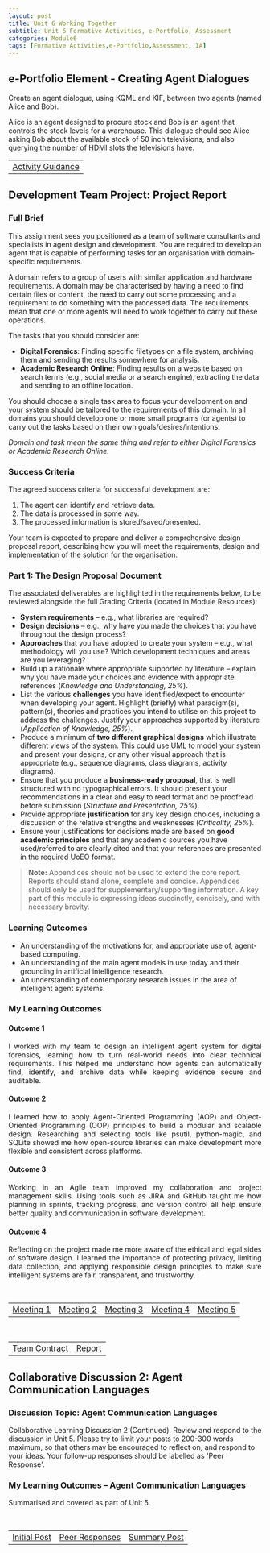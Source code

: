 ```yaml
---
layout: post
title: Unit 6 Working Together
subtitle: Unit 6 Formative Activities, e-Portfolio, Assessment
categories: Module6
tags: [Formative Activities,e-Portfolio,Assessment, IA]
---
```

<style>
/* hit common Jekyll theme containers */
.post-content > * + *,
.page__content > * + *,
.post-body > * + * { margin-top: .6rem !important; }

/* headings: tighten top/bottom */
.post-content h1, .post-content h2, .post-content h3,
.page__content h1, .page__content h2, .page__content h3,
.post-body h1, .post-body h2, .post-body h3 {
  margin-top: .9rem !important;
  margin-bottom: .35rem !important;
  line-height: 1.2;
}

/* paragraphs & lists */
.post-content p, .page__content p, .post-body p { margin: .35rem 0 !important; line-height: 1.5; }
.post-content ul, .page__content ul, .post-body ul { margin: .25rem 0 .5rem 1.15rem !important; }
.post-content li, .page__content li, .post-body li { margin: .18rem 0 !important; }

/* tables & buttons */
.post-content table, .page__content table, .post-body table { margin: .4rem 0 !important; }
.post-content td, .page__content td, .post-body td { padding: .22rem .5rem !important; }

/* kill huge gap after the post title block some themes add */
.post-title + .post-content,
.page__title + .page__content { margin-top: .5rem !important; }
</style>
<html lang="en">

<body>

<h2>e-Portfolio Element - Creating Agent Dialogues </h2>

<p> Create an agent dialogue, using KQML and KIF, between two agents (named Alice and Bob).

Alice is an agent designed to procure stock and Bob is an agent that controls the stock levels for a warehouse. This dialogue should see Alice asking Bob about the available stock of 50 inch televisions, and also querying the number of HDMI slots the televisions have.</p>

<table>
  <tr>
    <td><a href="../../../../artefacts/IA-Unit06-CreatingAgentDialogues.pdf" target="_blank">Activity Guidance</a></td>
  </tr>
</table>

<h2>Development Team Project: Project Report </h2>

<h3>Full Brief</h3>

<p>
This assignment sees you positioned as a team of software consultants and specialists in agent design and development. You are required to develop an agent that is capable of performing tasks for an organisation with domain-specific requirements.
</p>

<p>
A domain refers to a group of users with similar application and hardware requirements. A domain may be characterised by having a need to find certain files or content, the need to carry out some processing and a requirement to do something with the processed data. The requirements mean that one or more agents will need to work together to carry out these operations.
</p>

<p>The tasks that you should consider are:</p>
<ul>
  <li><b>Digital Forensics</b>: Finding specific filetypes on a file system, archiving them and sending the results somewhere for analysis.</li>
  <li><b>Academic Research Online</b>: Finding results on a website based on search terms (e.g., social media or a search engine), extracting the data and sending to an offline location.</li>
</ul>

<p>
You should choose a single task area to focus your development on and your system should be tailored to the requirements of this domain. In all domains you should develop one or more small programs (or agents) to carry out the tasks based on their own goals/desires/intentions.
</p>

<p><i>Domain and task mean the same thing and refer to either Digital Forensics or Academic Research Online.</i></p>

<h3>Success Criteria </h3>
<p>The agreed success criteria for successful development are:</p>
<ol>
  <li>The agent can identify and retrieve data.</li>
  <li>The data is processed in some way.</li>
   <li>The processed information is stored/saved/presented.</li>
</ol>
<p>
Your team is expected to prepare and deliver a comprehensive design proposal report, describing how you will meet the requirements, design and implementation of the solution for the organisation.
</p>

<h3>Part 1: The Design Proposal Document</h3>

<p>The associated deliverables are highlighted in the requirements below, to be reviewed alongside the full Grading Criteria (located in Module Resources):</p>
<ul>
  <li><b>System requirements</b> – e.g., what libraries are required?</li>
  <li><b>Design decisions</b> – e.g., why have you made the choices that you have throughout the design process?</li>
  <li><b>Approaches</b> that you have adopted to create your system – e.g., what methodology will you use? Which development techniques and areas are you leveraging?</li>
  <li>Build up a rationale where appropriate supported by literature – explain why you have made your choices and evidence with appropriate references (<i>Knowledge and Understanding, 25%</i>).</li>
  <li>List the various <b>challenges</b> you have identified/expect to encounter when developing your agent. Highlight (briefly) what paradigm(s), pattern(s), theories and practices you intend to utilise on this project to address the challenges. Justify your approaches supported by literature (<i>Application of Knowledge, 25%</i>).</li>
  <li>Produce a minimum of <b>two different graphical designs</b> which illustrate different views of the system. This could use UML to model your system and present your designs, or any other visual approach that is appropriate (e.g., sequence diagrams, class diagrams, activity diagrams).</li>
  <li>Ensure that you produce a <b>business-ready proposal</b>, that is well structured with no typographical errors. It should present your recommendations in a clear and easy to read format and be proofread before submission (<i>Structure and Presentation, 25%</i>).</li>
  <li>Provide appropriate <b>justification</b> for any key design choices, including a discussion of the relative strengths and weaknesses (<i>Criticality, 25%</i>).</li>
  <li>Ensure your justifications for decisions made are based on <b>good academic principles</b> and that any academic sources you have used/referred to are clearly cited and that your references are presented in the required UoEO format.</li>
</ul>

<blockquote>
  <b>Note:</b> Appendices should not be used to extend the core report. Reports should stand alone, complete and concise. Appendices should only be used for supplementary/supporting information. A key part of this module is expressing ideas succinctly, concisely, and with necessary brevity.
</blockquote>

<h3>Learning Outcomes </h3>
<ul>
  <li>An understanding of the motivations for, and appropriate use of, agent-based computing.</li>
  <li>An understanding of the main agent models in use today and their grounding in artificial intelligence research.</li>
  <li>An understanding of contemporary research issues in the area of intelligent agent systems.</li>
</ul>
<h3> My Learning Outcomes </h3>
<h4>Outcome 1</h4>
<p style="text-align: justify;">I worked with my team to design an intelligent agent system for digital forensics, learning how to turn real-world needs into clear technical requirements. This helped me understand how agents can automatically find, identify, and archive data while keeping evidence secure and auditable.</p>
<h4>Outcome 2</h4>
<p style="text-align: justify;">I learned how to apply Agent-Oriented Programming (AOP) and Object-Oriented Programming (OOP) principles to build a modular and scalable design. Researching and selecting tools like psutil, python-magic, and SQLite showed me how open-source libraries can make development more flexible and consistent across platforms.</p>
<h4>Outcome 3</h4>
<p style="text-align: justify;"> Working in an Agile team improved my collaboration and project management skills. Using tools such as JIRA and GitHub taught me how planning in sprints, tracking progress, and version control all help ensure better quality and communication in software development.</p>
<h4>Outcome 4</h4>
<p style="text-align: justify;">Reflecting on the project made me more aware of the ethical and legal sides of software design. I learned the importance of protecting privacy, limiting data collection, and applying responsible design principles to make sure intelligent systems are fair, transparent, and trustworthy.</p>
<br>
<table>
  <tr>
    <td><a href="../../../../artefacts/IA-Unit06-TeamE_Meeting1.pdf" target="_blank">Meeting 1</a></td>
    <td><a href="../../../../artefacts/IA-Unit06-TeamE_Meeting2.pdf" target="_blank">Meeting 2</a></td>
    <td><a href="../../../../artefacts/IA-Unit06-TeamE_Meeting3.pdf" target="_blank">Meeting 3</a></td>
    <td><a href="../../../../artefacts/IA-Unit06-TeamE_Meeting4.pdf" target="_blank">Meeting 4</a></td>
    <td><a href="../../../../artefacts/IA-Unit06-TeamE_Meeting5.pdf" target="_blank">Meeting 5</a></td>
  
  </tr>
</table>
<br>
<table>
  <tr>
    <td><a href="../../../../artefacts/IA-Unit06-Team_Contract.pdf" target="_blank">Team Contract</a></td>
    <td><a href="../../../../artefacts/IA-Unit06-DevelopmentTeamProjectReport.pdf" target="_blank">Report</a></td>
  </tr>
</table>

<h2>Collaborative Discussion 2: Agent Communication Languages </h2>

<h3>Discussion Topic: Agent Communication Languages</h3>
<p> Collaborative Learning Discussion 2 (Continued). Review and respond to the discussion in Unit 5. Please try to limit your posts to 200-300 words maximum, so that others may be encouraged to reflect on, and respond to your ideas. Your follow-up responses should be labelled as 'Peer Response'. </p>
<h3> My Learning Outcomes – Agent Communication Languages </h3>
<p style="text-align: justify;">Summarised and covered as part of Unit 5.</p>
<br>
<table>
    <tr>
      <td> <a href="../../../../artefacts/IA-Unit05-Initial_Post.pdf" target="_blank" class="button large">Initial Post</a></td> 
       <td> <a href="../../../../artefacts/IA-Unit05-Peer_Response.pdf" target="_blank" class="button large">Peer Responses</a></td> 
       <td> <a href="../../../../artefacts/IA-Unit05-SummaryPost.pdf" target="_blank" class="button large">Summary Post</a></td> 
    </tr>
</table>





